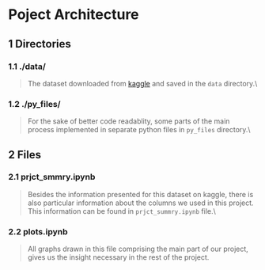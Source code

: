 # Poject Architecture
## 1 Directories
### 1.1 ./data/
> The dataset downloaded from [kaggle](https://www.kaggle.com/daveianhickey/2000-16-traffic-flow-england-scotland-wales#ukTrafficAADF.csv) and saved in the ```data``` directory.\

### 1.2 ./py_files/
> For the sake of better code readablity, some parts of the main process implemented in separate python files in ```py_files``` directory.\

## 2 Files
### 2.1 prjct_smmry.ipynb
> Besides the information presented for this dataset on kaggle, there is also particular information about the columns we used in this project. This information can be found in ```prjct_summry.ipynb``` file.\

### 2.2 plots.ipynb 
> All graphs drawn in this file comprising the main part of our project, gives us the insight necessary in the rest of the project.
